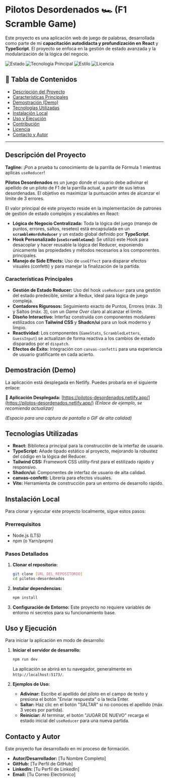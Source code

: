 # Pilotos Desordenados 🏎️ (F1 Scramble Game)

Este proyecto es una aplicación web de juego de palabras, desarrollada como parte de mi **capacitación autodidacta y profundización en React** y **TypeScript**. El proyecto se enfoca en la gestión de estado avanzada y la modularización de la lógica del negocio.

![Estado](https://img.shields.io/badge/Estado-Finalizado-success)
![Tecnología Principal](https://img.shields.io/badge/Framework-React%20%26%20TS-blue)
![Estilo](https://img.shields.io/badge/Estilo-Tailwind%20CSS-06B6D4)
![Licencia](https://img.shields.io/badge/License-Unlicensed-lightgrey)

## 📝 Tabla de Contenidos

- [Descripción del Proyecto](#descripción-del-proyecto)
- [Características Principales](#características-principales)
- [Demostración (Demo)](#demostración-demo)
- [Tecnologías Utilizadas](#tecnologías-utilizadas)
- [Instalación Local](#instalación-local)
- [Uso y Ejecución](#uso-y-ejecución)
- [Contribución](#contribución)
- [Licencia](#licencia)
- [Contacto y Autor](#contacto-y-autor)

---

## Descripción del Proyecto

**Tagline:** ¡Pon a prueba tu conocimiento de la parrilla de Fórmula 1 mientras aplicas `useReducer`!

**Pilotos Desordenados** es un juego donde el usuario debe adivinar el apellido de un piloto de F1 de la parrilla actual, a partir de sus letras desordenadas. El objetivo es maximizar la puntuación antes de alcanzar el límite de 3 errores.

El valor principal de este proyecto reside en la implementación de patrones de gestión de estado complejos y escalables en React:

* **Lógica de Negocio Centralizada:** Toda la lógica del juego (manejo de puntos, errores, saltos, reseteo) está encapsulada en un **`scrambleWordsReducer`** y un estado global definido por **TypeScript**.
* **Hook Personalizado (`useScrambleGame`):** Se utilizó este Hook para desacoplar y hacer reusable la lógica del Reducer, exponiendo únicamente las propiedades y métodos necesarios a los componentes principales.
* **Manejo de Side Effects:** Uso de `useEffect` para disparar efectos visuales (confetti) y para manejar la finalización de la partida.

### Características Principales

* **Gestión de Estado Reducer:** Uso del hook `useReducer` para una gestión del estado predecible, similar a Redux, ideal para lógica de juego compleja.
* **Contadores Rigurosos:** Seguimiento exacto de Puntos, Errores (máx. 3) y Saltos (máx. 3), con un *Game Over* claro al alcanzar el límite.
* **Diseño Interactivo:** Interfaz construida con componentes modulares estilizados con **Tailwind CSS** y **Shadcn/ui** para un look moderno y limpio.
* **Reactividad:** Los componentes (`GameStats`, `ScrambledLetters`, `GuessInput`) se actualizan de forma reactiva a los cambios de estado disparados por el `dispatch`.
* **Efectos de Éxito:** Integración con `canvas-confetti` para una experiencia de usuario gratificante en cada acierto.

## Demostración (Demo)

La aplicación está desplegada en Netlify. Puedes probarla en el siguiente enlace:

🔗 **Aplicación Desplegada:** [https://pilotos-desordenados.netlify.app/](https://pilotos-desordenados.netlify.app/) *(Enlace de ejemplo, se recomienda actualizar)*

*(Espacio para una captura de pantalla o GIF de alta calidad)*

## Tecnologías Utilizadas

* **React:** Biblioteca principal para la construcción de la interfaz de usuario.
* **TypeScript:** Añade tipado estático al proyecto, mejorando la robustez del código en la lógica del Reducer.
* **Tailwind CSS:** Framework CSS utility-first para el estilizado rápido y responsivo.
* **Shadcn/ui:** Componentes de interfaz de usuario de alta calidad.
* **canvas-confetti:** Librería para efectos visuales.
* **Vite:** Herramienta de construcción para un entorno de desarrollo rápido.

## Instalación Local

Para clonar y ejecutar este proyecto localmente, sigue estos pasos:

### Prerrequisitos

* Node.js (LTS)
* npm (o Yarn/pnpm)

### Pasos Detallados

1.  **Clonar el repositorio:**
    ```bash
    git clone [URL_DEL_REPOSITORIO]
    cd pilotos-desordenados
    ```

2.  **Instalar dependencias:**
    ```bash
    npm install
    ```

3.  **Configuración de Entorno:**
    Este proyecto no requiere variables de entorno ni secretos para su funcionamiento base.

## Uso y Ejecución

Para iniciar la aplicación en modo de desarrollo:

1.  **Iniciar el servidor de desarrollo:**
    ```bash
    npm run dev
    ```
    La aplicación se abrirá en tu navegador, generalmente en `http://localhost:5173/`.

2.  **Ejemplos de Uso:**
    * **Adivinar:** Escribe el apellido del piloto en el campo de texto y presiona el botón "Enviar respuesta" o la tecla Enter.
    * **Saltar:** Haz clic en el botón "SALTAR" si no conoces el apellido (máx. 3 veces por partida).
    * **Reiniciar:** Al terminar, el botón "JUGAR DE NUEVO" recarga el estado inicial del `useReducer` para una nueva partida.

## Contacto y Autor

Este proyecto fue desarrollado en mi proceso de formación.

* **Autor/Desarrollador:** [Tu Nombre Completo]
* **GitHub:** [Tu Perfil de GitHub]
* **LinkedIn:** [Tu Perfil de LinkedIn]
* **Email:** [Tu Correo Electrónico]
